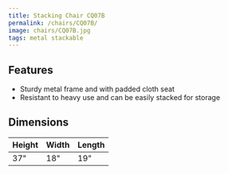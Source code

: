 ```yaml
---
title: Stacking Chair CQ07B
permalink: /chairs/CQ07B/
image: chairs/CQ07B.jpg
tags: metal stackable
---
```

## Features

- Sturdy metal frame and with padded cloth seat
- Resistant to heavy use and can be easily stacked for storage


## Dimensions

Height | Width | Length
-------|-------|-------
37"    | 18"   | 19"